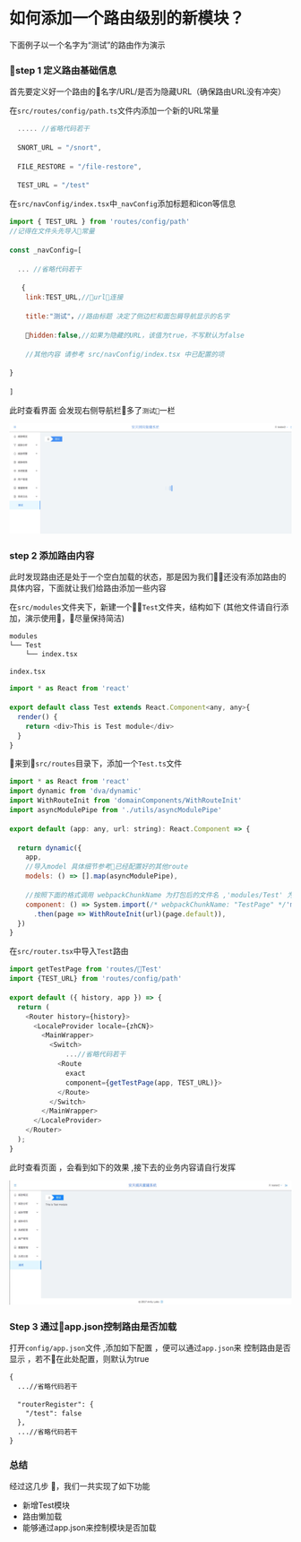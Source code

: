 # 如何添加一个路由级别的新模块？

下面例子以一个名字为“测试”的路由作为演示

### step 1 定义路由基础信息
首先要定义好一个路由的名字/URL/是否为隐藏URL（确保路由URL没有冲突）

在```src/routes/config/path.ts```文件内添加一个新的URL常量

```javascript
  ..... //省略代码若干

  SNORT_URL = "/snort",

  FILE_RESTORE = "/file-restore",

  TEST_URL = "/test"
```

在```src/navConfig/index.tsx```中```_navConfig```添加标题和icon等信息


```javascript
import { TEST_URL } from 'routes/config/path'
//记得在文件头先导入常量

const _navConfig=[
  
  ... //省略代码若干

   {
    link:TEST_URL,//url连接

    title:"测试"，//路由标题 决定了侧边栏和面包屑导航显示的名字 

    hidden:false,//如果为隐藏的URL，该值为true，不写默认为false

    //其他内容 请参考 src/navConfig/index.tsx 中已配置的项

}

]

```

此时查看界面 会发现右侧导航栏多了```测试```一栏 

![IMAGE](./assets/STEP_1_SNAP_SHOT.png)


### step 2 添加路由内容

此时发现路由还是处于一个空白加载的状态，那是因为我们还没有添加路由的具体内容，下面就让我们给路由添加一些内容

在```src/modules```文件夹下，新建一个```Test```文件夹，结构如下
(其他文件请自行添加，演示使用，尽量保持简洁)
```
modules
└── Test
    └── index.tsx
```

```index.tsx```

```javascript
import * as React from 'react'

export default class Test extends React.Component<any, any>{
  render() {
    return <div>This is Test module</div>
  }
}
```

来到```src/routes```目录下，添加一个```Test.ts```文件

```javascript
import * as React from 'react'
import dynamic from 'dva/dynamic'
import WithRouteInit from 'domainComponents/WithRouteInit'
import asyncModulePipe from './utils/asyncModulePipe'

export default (app: any, url: string): React.Component => {

  return dynamic({
    app,
    //导入model 具体细节参考已经配置好的其他route
    models: () => [].map(asyncModulePipe),
    
    //按照下面的格式调用 webpackChunkName 为打包后的文件名 ,'modules/Test' 为文件路径 
    component: () => System.import(/* webpackChunkName: "TestPage" */'modules/Test')
      .then(page => WithRouteInit(url)(page.default)),
  })
}
```

在```src/router.tsx```中导入```Test```路由

```javascript
import getTestPage from 'routes/Test'
import {TEST_URL} from 'routes/config/path'

export default ({ history, app }) => {
  return (
    <Router history={history}>
      <LocaleProvider locale={zhCN}>
        <MainWrapper>
          <Switch>
              ...//省略代码若干
            <Route
              exact
              component={getTestPage(app, TEST_URL)}>
            </Route>
          </Switch>
        </MainWrapper>
      </LocaleProvider>
    </Router>
  );
}

```

此时查看页面 ，会看到如下的效果 ,接下去的业务内容请自行发挥

![IMAGE](./assets/STEP_2_SNAP_SHOT.png)


### Step 3 通过app.json控制路由是否加载

打开```config/app.json```文件 ,添加如下配置 ，便可以通过```app.json```来
控制路由是否显示 ，若不在此处配置，则默认为true
```javascript
{
  ...//省略代码若干

  "routerRegister": {
    "/test": false
  },
  ...//省略代码若干
}
```


### 总结 

经过这几步 ，我们一共实现了如下功能
* 新增Test模块
* 路由懒加载
* 能够通过app.json来控制模块是否加载